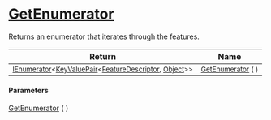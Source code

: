 # [GetEnumerator](./Signature-100663448.md)

Returns an enumerator that iterates through the features.

| Return | Name | 
| --- | --- | 
| <sub>[IEnumerator](https://docs.microsoft.com/en-us/dotnet/api/System.Collections.Generic.IEnumerator-1)\<[KeyValuePair](https://docs.microsoft.com/en-us/dotnet/api/System.Collections.Generic.KeyValuePair-2)\<[FeatureDescriptor](./../FeatureDescriptor.md), [Object](https://docs.microsoft.com/en-us/dotnet/api/System.Object)>></sub>| <sub>[GetEnumerator](./Signature-100663448.md) (  )</sub>| <br>


#### Parameters
[GetEnumerator](./Signature-100663448.md) (  )